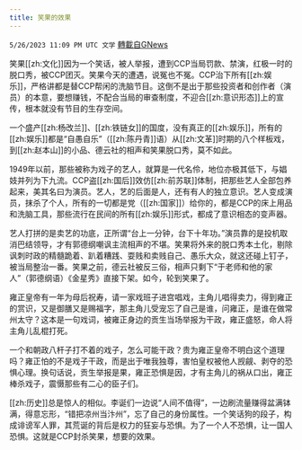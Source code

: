 ```yaml
---
title: 笑果的效果
---
```

`5/26/2023 11:09 PM UTC 文学` [轉載自GNews](https://gnews.org/articles/1334494)

笑果[[zh:文化]]因为一个笑话，被人举报，遭到CCP当局罚款、禁演，红极一时的脱口秀，被CCP团灭。笑果今天的遭遇，说冤也不冤。CCP治下所有[[zh:娱乐]]，严格讲都是替CCP帮闲的洗脑节目。这倒不是出于那些投资者和创作者（演员）的本意，要想赚钱，不配合当局的审查制度，不迎合[[zh:意识形态]]上的宣传，根本就没有节目的生存空间。

一个盛产[[zh:杨改兰]]、[[zh:铁链女]]的国度，没有真正的[[zh:娱乐]]，所有的[[zh:娱乐]]都是“自愚自乐”（[[zh:陈丹青]]语）从[[zh:文革]]时期的八个样板戏，到[[zh:赵本山]]的小品、德云社的相声和笑果脱口秀，莫不如此。

1949年以前，那些被称为戏子的艺人，就算是一代名伶，地位亦极其低下，与娼妓并列为下九流。CCP盗[[zh:国后]]效仿[[zh:前苏联]]体制，把那些艺人全部包养起来，美其名曰为演员。艺人，艺的后面是人，还有有人的独立意识。艺人变成演员，抹杀了个人，所有的一切都是党（[[zh:国家]]）给你的，都是CCP的床上用品和洗脑工具，那些流行在民间的所有[[zh:娱乐]]形式，都成了意识相态的变声器。

艺人打拼的是卖艺的功底，正所谓“台上一分钟，台下十年功。”演员靠的是投机取消巴结领导，才有郭德纲嘲讽主流相声的不堪。笑果将外来的脱口秀本土化，剔除讽刺时政的精髓跪着、趴着糟践、耍贱和卖贱自己、愚乐大众，就这还碰上钉子，被当局整治一番。笑果之前，德云社被反三俗，相声只剩下“于老师和他的家人”（郭德纲语）《金星秀》直接下架。如今，轮到笑果了。

雍正皇帝有一年为母后祝寿，请一家戏班子进宫唱戏，主角儿唱得卖力，得到雍正的赏识，又是御膳又是赐福字，那主角儿受宠忘了自己是谁，问雍正，是谁在做常州太守？这本是一句戏词，被雍正身边的贡生当场举报为干政，雍正盛怒，命人将主角儿乱棍打死。

一个和朝政八杆子打不着的戏子，怎么可能干政？贵为雍正皇帝不明白这个道理吗？雍正怕的不是戏子干政，而是出于唯我独尊，害怕皇权被他人觊觎、剥夺的恐惧心理。换句话说，贡生举报是果，雍正恐惧是因，才有主角儿的祸从口出，雍正棒杀戏子，震慑那些有二心的臣子们。

[[zh:历史]]总是惊人的相似。李诞们一边说“人间不值得”，一边刷流量赚得盆满钵满，得意忘形，“错把凉州当汴州”，忘了自己的身份属性。一个笑话狗的段子，构成诽谤军人罪，其荒诞的背后是权力的狂妄与恐惧。为了一个人不恐惧，让一国人恐惧。这就是CCP封杀笑果，想要的效果。

